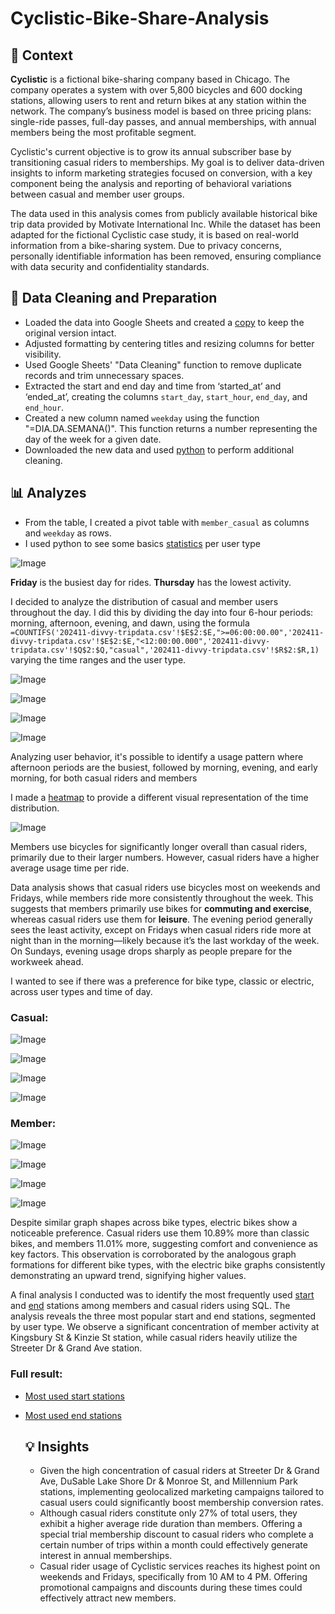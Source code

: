 # Cyclistic-Bike-Share-Analysis

## 📌 Context

**Cyclistic** is a fictional bike-sharing company based in Chicago. The company operates a system with over 5,800 bicycles and 600 docking stations, allowing users to rent and return bikes at any station within the network. The company’s business model is based on three pricing plans: single-ride passes, full-day passes, and annual memberships, with annual members being the most profitable segment.

Cyclistic's current objective is to grow its annual subscriber base by transitioning casual riders to memberships. My goal is to deliver data-driven insights to inform marketing strategies focused on conversion, with a key component being the analysis and reporting of behavioral variations between casual and member user groups.

The data used in this analysis comes from publicly available historical bike trip data provided by Motivate International Inc. While the dataset has been adapted for the fictional Cyclistic case study, it is based on real-world information from a bike-sharing system. Due to privacy concerns, personally identifiable information has been removed, ensuring compliance with data security and confidentiality standards.

## 🧹 Data Cleaning and Preparation

- Loaded the data into Google Sheets and created a [copy](bike%20data.csv) to keep the original version intact.
- Adjusted formatting by centering titles and resizing columns for better visibility.
- Used Google Sheets' "Data Cleaning" function to remove duplicate records and trim unnecessary spaces.
- Extracted the start and end day and time from ‘started_at’ and ‘ended_at’, creating the columns `start_day`, `start_hour`, `end_day`, and `end_hour`.
- Created a new column named `weekday` using the function "=DIA.DA.SEMANA()". This function returns a number representing the day of the week for a given date.
- Downloaded the new data and used [python](data_cleaning.ipynb) to perform additional cleaning.

## 📊 Analyzes


- From the table, I created a pivot table with `member_casual` as columns and `weekday` as rows.
- I used python to see some basics [statistics](https://github.com/enzocolamego/Cyclistic-Bike-Share-Analysis/blob/main/analysis/different%20statistics.ipynb) per user type


![Image](https://github.com/user-attachments/assets/2367be7e-316d-40eb-a630-004c4c91c1bf)


**Friday** is the busiest day for rides.
**Thursday** has the lowest activity.

I decided to analyze the distribution of casual and member users throughout the day. I did this by dividing the day into four 6-hour periods: morning, afternoon, evening, and dawn, using the formula `=COUNTIFS('202411-divvy-tripdata.csv'!$E$2:$E,">=06:00:00.00",'202411-divvy-tripdata.csv'!$E$2:$E,"<12:00:00.000",'202411-divvy-tripdata.csv'!$Q$2:$Q,"casual",'202411-divvy-tripdata.csv'!$R$2:$R,1)` varying the time ranges and the user type.


![Image](https://github.com/user-attachments/assets/212eece8-c53a-45ef-b9e7-5ed6b57e92e2)


![Image](https://github.com/user-attachments/assets/6838ce32-5448-4593-bc9b-5fa652f2e198)


![Image](https://github.com/user-attachments/assets/bb259383-30f6-4faf-be94-c649f5ef5ca9)


![Image](https://github.com/user-attachments/assets/f3e1992e-9ae7-41a2-9fdb-2fea4b1bcbea)

Analyzing user behavior, it's possible to identify a usage pattern where afternoon periods are the busiest, followed by morning, evening, and early morning, for both casual riders and members

I made a [heatmap](https://github.com/enzocolamego/Cyclistic-Bike-Share-Analysis/blob/main/analysis/heatmap.R) to provide a different visual representation of the time distribution.


![Image](https://github.com/user-attachments/assets/ac7397fa-cc0e-4a7a-b6ff-fad69cfce6a4)


Members use bicycles for significantly longer overall than casual riders, primarily due to their larger numbers. However, casual riders have a higher average usage time per ride.

Data analysis shows that casual riders use bicycles most on weekends and Fridays, while members ride more consistently throughout the week. This suggests that members primarily use bikes for **commuting and exercise**, whereas casual riders use them for **leisure**. The evening period generally sees the least activity, except on Fridays when casual riders ride more at night than in the morning—likely because it’s the last workday of the week. On Sundays, evening usage drops sharply as people prepare for the workweek ahead.

I wanted to see if there was a preference for bike type, classic or electric, across user types and time of day.


### Casual:

![Image](https://github.com/user-attachments/assets/91b2f3fd-e87e-45fd-b56f-d9eb8bd82031)

![Image](https://github.com/user-attachments/assets/8b825857-9414-43d7-8fbe-9fb9f1673ad0)

![Image](https://github.com/user-attachments/assets/e4bf83f0-6578-4dc4-89c4-1ec0c13bcf81)

![Image](https://github.com/user-attachments/assets/cf14bca7-45cb-4475-9468-7fe0356568d2)

### Member:

![Image](https://github.com/user-attachments/assets/7c9f8f3b-a5fe-4d05-966c-1cef9c33b53f)

![Image](https://github.com/user-attachments/assets/e2038bbf-c750-4043-8e16-e721b21933d6)

![Image](https://github.com/user-attachments/assets/2ba0ee2f-39c7-45db-bab4-7b8fbf216058)

![Image](https://github.com/user-attachments/assets/08764377-5b06-4b2b-a678-6a43542c48b8)

Despite similar graph shapes across bike types, electric bikes show a noticeable preference. Casual riders use them 10.89% more than classic bikes, and members 11.01% more, suggesting comfort and convenience as key factors. This observation is corroborated by the analogous graph formations for different bike types, with the electric bike graphs consistently demonstrating an upward trend, signifying higher values.

A final analysis I conducted was to identify the most frequently used [start](https://github.com/enzocolamego/Cyclistic-Bike-Share-Analysis/blob/main/analysis/start%20stations%20code.SQL) and [end](https://github.com/enzocolamego/Cyclistic-Bike-Share-Analysis/blob/main/analysis/end%20stations%20code.SQL) stations among members and casual riders using SQL. The analysis reveals the three most popular start and end stations, segmented by user type. We observe a significant concentration of member activity at Kingsbury St & Kinzie St station, while casual riders heavily utilize the Streeter Dr & Grand Ave station. 

### Full result:

- [Most used start stations](https://github.com/enzocolamego/Cyclistic-Bike-Share-Analysis/blob/main/analysis/start%20stations%20result.csv)
- [Most used end stations](https://github.com/enzocolamego/Cyclistic-Bike-Share-Analysis/blob/main/analysis/end%20stations%20result.csv)

  ## 💡 Insights

  - Given the high concentration of casual riders at Streeter Dr & Grand Ave, DuSable Lake Shore Dr & Monroe St, and Millennium Park stations, implementing geolocalized marketing campaigns tailored to casual users could significantly boost membership conversion rates.
  - Although casual riders constitute only 27% of total users, they exhibit a higher average ride duration than members. Offering a special trial membership discount to casual riders who complete a certain number of trips within a month could effectively generate interest in annual memberships.
  - Casual rider usage of Cyclistic services reaches its highest point on weekends and Fridays, specifically from 10 AM to 4 PM. Offering promotional campaigns and discounts during these times could effectively attract new members.
